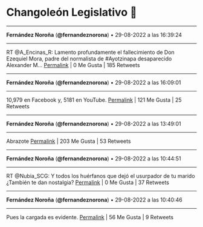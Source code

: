 # Changoleón Legislativo 🙈
*****
**Fernández Noroña** (**@fernandeznorona**) • 29-08-2022 a las 16:39:24
*****
RT @A_Encinas_R: Lamento profundamente el fallecimiento de Don Ezequiel Mora, padre del normalista de #Ayotzinapa  desaparecido Alexander M…
[Permalink](https://twitter.com/fernandeznorona/status/1564412434181509123) | 0 Me Gusta | 185 Retweets
*****
**Fernández Noroña** (**@fernandeznorona**) • 29-08-2022 a las 16:09:01
*****
10,979 en Facebook y, 5181 en YouTube.
[Permalink](https://twitter.com/fernandeznorona/status/1564404789542256642) | 121 Me Gusta | 25 Retweets
*****
**Fernández Noroña** (**@fernandeznorona**) • 29-08-2022 a las 13:49:01
*****
Abrazote
[Permalink](https://twitter.com/fernandeznorona/status/1564369558038773762) | 203 Me Gusta | 53 Retweets
*****
**Fernández Noroña** (**@fernandeznorona**) • 29-08-2022 a las 10:44:51
*****
RT @Nubia_SCG: Y todos los huérfanos que dejó el usurpador de tu marido ¿También te dan nostalgia?
[Permalink](https://twitter.com/fernandeznorona/status/1564323207997431810) | 0 Me Gusta | 37 Retweets
*****
**Fernández Noroña** (**@fernandeznorona**) • 29-08-2022 a las 10:40:46
*****
Pues la cargada es evidente.
[Permalink](https://twitter.com/fernandeznorona/status/1564322181051449347) | 56 Me Gusta | 9 Retweets